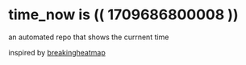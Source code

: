# time_now is (( 1709686800008 ))

an automated repo that shows the currnent time

inspired by [breakingheatmap](https://github.com/breakingheatmap/breakingheatmap)